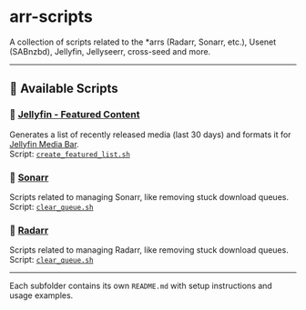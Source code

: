 # arr-scripts

A collection of scripts related to the *arrs (Radarr, Sonarr, etc.), Usenet (SABnzbd), Jellyfin, Jellyseerr, cross-seed and more.

---

## 📂 Available Scripts

### 🔹 [Jellyfin - Featured Content](./jellyfin/Featured%20Content/README.md)

Generates a list of recently released media (last 30 days) and formats it for [Jellyfin Media Bar](https://github.com/MakD/Jellyfin-Media-Bar).  
Script: [`create_featured_list.sh`](./jellyfin/Featured%20Content/create_featured_list.sh)

### 🔹 [Sonarr](./sonarr/)

Scripts related to managing Sonarr, like removing stuck download queues.  
Script: [`clear_queue.sh`](./sonarr/clear_queue.sh)

### 🔹 [Radarr](./radarr/)

Scripts related to managing Radarr, like removing stuck download queues.  
Script: [`clear_queue.sh`](./radarr/clear_queue.sh)

---

Each subfolder contains its own `README.md` with setup instructions and usage examples.
